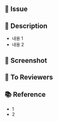 ## 📌 Issue

## 💨 Description
<!-- 내용 설명 -->
- 내용 1
- 내용 2


## 📸 Screenshot

## 💭 To Reviewers

## 📚 Reference
- 1
- 2
